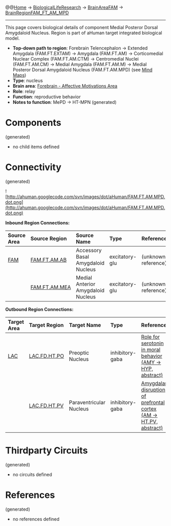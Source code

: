 @@[Home](Home.md) -> [BiologicalLifeResearch](BiologicalLifeResearch.md) -> [BrainAreaFAM](BrainAreaFAM.md) -> [BrainRegionFAM\_FT\_AM\_MPD](BrainRegionFAM_FT_AM_MPD.md)

---


This page covers biological details of component Medial Posteror Dorsal Amygdaloid Nucleus.
Region is part of aHuman target integrated biological model.

  * **Top-down path to region**: Forebrain Telencephalon -> Extended Amygdala (FAM.FT.EXTAM) -> Amygdala (FAM.FT.AM) -> Corticomedial Nuclear Complex (FAM.FT.AM.CTM) -> Centromedial Nuclei (FAM.FT.AM.CM) -> Medial Amygdala (FAM.FT.AM.M) -> Medial Posteror Dorsal Amygdaloid Nucleus (FAM.FT.AM.MPD) (see [Mind Maps](OverallMindMaps.md))
  * **Type**: nucleus
  * **Brain area**: [Forebrain - Affective Motivations Area](BrainAreaFAM.md)
  * **Role**: relay
  * **Function**: reproductive behavior
  * **Notes to function**: MePD -> HT-MPN
(generated)
# Components #
(generated)


  * no child items defined

# Connectivity #
(generated)


![http://ahuman.googlecode.com/svn/images/dot/aHuman/FAM.FT.AM.MPD.dot.png](http://ahuman.googlecode.com/svn/images/dot/aHuman/FAM.FT.AM.MPD.dot.png)

**Inbound Region Connections:**

| **Source Area** | **Source Region** | **Source Name** | **Type** | **Reference** |
|:----------------|:------------------|:----------------|:---------|:--------------|
| [FAM](BrainAreaFAM.md) | [FAM.FT.AM.AB](BrainRegionFAM_FT_AM_AB.md) | Accessory Basal Amygdaloid Nucleus | excitatory-glu | (unknown reference) |
|                 | [FAM.FT.AM.MEA](BrainRegionFAM_FT_AM_MEA.md) | Medial Anterior Amygdaloid Nucleus | excitatory-glu | (unknown reference) |

**Outbound Region Connections:**

| **Target Area** | **Target Region** | **Target Name** | **Type** | **Reference** |
|:----------------|:------------------|:----------------|:---------|:--------------|
| [LAC](BrainAreaLAC.md) | [LAC.FD.HT.PO](BrainRegionLAC_FD_HT_PO.md) | Preoptic Nucleus | inhibitory-gaba | [Role for serotonin in moral behavior (AMY -> HYP, abstract)](http://www.pnas.org/content/107/40/17071/F1.expansion.html) |
|                 | [LAC.FD.HT.PV](BrainRegionLAC_FD_HT_PV.md) | Paraventricular Nucleus | inhibitory-gaba | [Amygdalar disruption of prefrontal cortex (AM -> HT.PV, abstract)](http://neuropolitics.org/defaultmay10.asp) |

# Thirdparty Circuits #
(generated)

  * no circuits defined

# References #
(generated)

  * no references defined
